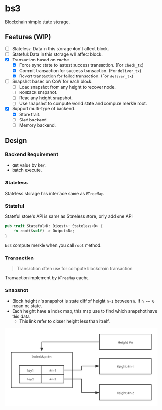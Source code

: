 # bs3

Blockchain simple state storage.

## Features (WIP)

- [ ] Stateless: Data in this storage don't affect block.
- [ ] Stateful: Data in this storage will affect block.
- [X] Transaction based on cache.
  - [X] Force sync state to lastest success transaction. (For `check_tx`)
  - [X] Commit transaction for success transaction. (For `deliver_tx`)
  - [X] Revert transaction for failed transaction. (For `deliver_tx`)
- [ ] Snapshot based on CoW for each block.
  - [ ] Load snapshot from any height to recover node.
  - [ ] Rollback snapshot.
  - [ ] Read any height snapshot.
  - [ ] Use snapshot to compute world state and compute merkle root.
- [X] Support multi-type of backend.
  - [X] Store trait.
  - [ ] Sled backend.
  - [ ] Memory backend.

## Design

### Backend Requirement

- get value by key.
- batch execute.

### Stateless

Stateless storage has interface same as `BTreeMap`.

### Stateful

Stateful store's API is same as Stateless store, only add one API:

``` rust
pub trait Stateful<D: Digest>: Stateless<D> {
    fn root(&self) -> Output<D>;
}
```

`bs3` compute merkle when you call `root` method.

### Transaction

> Transaction often use for compute blockchain transaction.

Transaction implement by `BTreeMap` cache.

### Snapshot

- Block height `n`'s snapshot is state diff of height `n-1` between `n`. If `n == 0` mean no state.
- Each height have a index map, this map use to find which snapshot have this data.
  - This link refer to closer height less than itself.

![](docs/assets/BS3-snapshot.svg)

